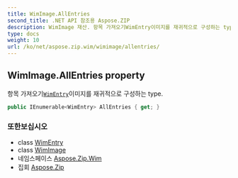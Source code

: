 ```yaml
---
title: WimImage.AllEntries
second_title: .NET API 참조용 Aspose.ZIP
description: WimImage 재산. 항목 가져오기WimEntry이미지를 재귀적으로 구성하는 type.
type: docs
weight: 10
url: /ko/net/aspose.zip.wim/wimimage/allentries/
---
```

## WimImage.AllEntries property

항목 가져오기[`WimEntry`](../../wimentry/)이미지를 재귀적으로 구성하는 type.

```csharp
public IEnumerable<WimEntry> AllEntries { get; }
```

### 또한보십시오

* class [WimEntry](../../wimentry/)
* class [WimImage](../)
* 네임스페이스 [Aspose.Zip.Wim](../../wimimage/)
* 집회 [Aspose.Zip](../../../)


